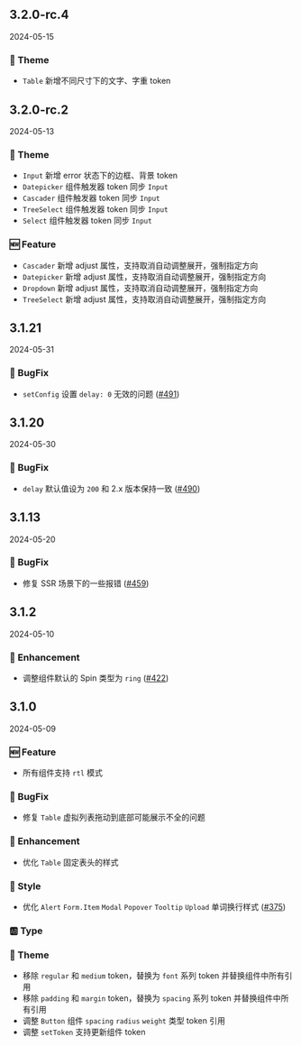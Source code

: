 ## 3.2.0-rc.4
2024-05-15
### 🎨 Theme
- `Table` 新增不同尺寸下的文字、字重 token

## 3.2.0-rc.2
2024-05-13
### 🎨 Theme
- `Input` 新增 error 状态下的边框、背景 token
- `Datepicker` 组件触发器 token 同步 `Input`
- `Cascader` 组件触发器 token 同步 `Input`
- `TreeSelect` 组件触发器 token 同步 `Input`
- `Select` 组件触发器 token 同步 `Input`

### 🆕 Feature

- `Cascader` 新增 adjust 属性，支持取消自动调整展开，强制指定方向
- `Datepicker` 新增 adjust 属性，支持取消自动调整展开，强制指定方向
- `Dropdown` 新增 adjust 属性，支持取消自动调整展开，强制指定方向
- `TreeSelect` 新增 adjust 属性，支持取消自动调整展开，强制指定方向

## 3.1.21
2024-05-31
### 🐞 BugFix
- `setConfig` 设置 `delay: 0` 无效的问题  ([#491](https://github.com/sheinsight/shineout-next/pull/491))

## 3.1.20
2024-05-30
### 🐞 BugFix
- `delay` 默认值设为 `200` 和 2.x 版本保持一致 ([#490](https://github.com/sheinsight/shineout-next/pull/490))

## 3.1.13
2024-05-20
### 🐞 BugFix
- 修复 SSR 场景下的一些报错 ([#459](https://github.com/sheinsight/shineout-next/pull/459))

## 3.1.2
2024-05-10
### 💎 Enhancement
- 调整组件默认的 Spin 类型为 `ring` ([#422](https://github.com/sheinsight/shineout-next/pull/422))

## 3.1.0
2024-05-09

### 🆕 Feature

- 所有组件支持 `rtl` 模式

### 🐞 BugFix

- 修复 `Table` 虚拟列表拖动到底部可能展示不全的问题

### 💎 Enhancement
- 优化 `Table` 固定表头的样式

### 💅 Style

- 优化 `Alert` `Form.Item` `Modal` `Popover` `Tooltip` `Upload` 单词换行样式 ([#375](https://github.com/sheinsight/shineout-next/pull/375))

### 🆎 Type

### 🎨 Theme

- 移除 `regular` 和 `medium` token，替换为 `font` 系列 token 并替换组件中所有引用
- 移除 `padding` 和 `margin` token，替换为 `spacing` 系列 token 并替换组件中所有引用
- 调整 `Button` 组件 `spacing` `radius` `weight` 类型 token 引用
- 调整 `setToken` 支持更新组件 token

